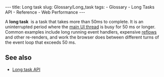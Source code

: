 --- title: Long task slug: Glossary/Long_task tags: - Glossary - Long Tasks API - Reference - Web Performance ---

<span class="seoSummary">A **long task**  is a task that takes more than 50ms to complete.</span> It is an uninterrupted period where the [main UI thread](/en-US/docs/Glossary/Main_thread) is busy for 50 ms or longer. Common examples include long running event handlers, expensive [reflows](/en-US/docs/Glossary/Reflow) and other re-renders, and work the browser does between different turns of the event loop that exceeds 50 ms.

## See also

- [Long task API](/en-US/docs/Web/API/Long_Tasks_API)
